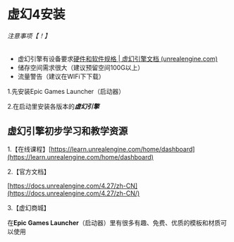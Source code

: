 # 虚幻4安装

###### 注意事项【！】

* 虚幻引擎有设备要求[硬件和软件规格 | 虚幻引擎文档 (unrealengine.com)](https://docs.unrealengine.com/4.27/zh-CN/Basics/InstallingUnrealEngine/RecommendedSpecifications/)
* 储存空间需求很大（建议预留空间100G以上）
* 流量警告（建议在WIFi下下载）


1.先安装Epic Games Launcher（启动器）

2.在启动里安装各版本的***虚幻引擎***

## 虚幻引擎初步学习和教学资源

1.【在线课程】[https://learn.unrealengine.com/home/dashboard](https://learn.unrealengine.com/home/dashboard)

2.【官方文档】

[https://docs.unrealengine.com/4.27/zh-CN](https://docs.unrealengine.com/4.27/zh-CN/)

3.【虚幻商城】

在**Epic Games Launcher**（启动器）里有很多有趣、免费、优质的模板和材质可以使用
